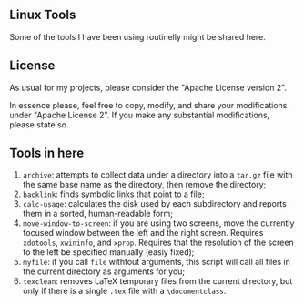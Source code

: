 Linux Tools
-----------

Some of the tools I have been using routinelly might be shared here.


License
-------

As usual for my projects, please consider the "Apache License version 2".

In essence please, feel free to copy, modify, and share your modifications under
"Apache License 2". If you make any substantial modifications, please state so.


Tools in here
-------------

1. `archive`: attempts to collect data under a directory into a `tar.gz` file
	with the same base name as the directory, then remove the directory;
1. `backlink`: finds symbolic links that point to a file;
1. `calc-usage`: calculates the disk used by each subdirectory and reports them
	in a sorted, human-readable form;
1. `move-window-to-screen`: if you are using two screens, move the currently
	focused window between the left and the right screen. Requires
	`xdotools`, `xwininfo`, and `xprop`. Requires that the resolution of the
	screen to the left be specified manually (easiy fixed);
1. `myfile`: if you call `file` withtout arguments, this script will call all
	files in the current directory as arguments for you;
1. `texclean`: removes LaTeX temporary files from the current directory, but
	only if there is a single `.tex` file with a `\documentclass`.

